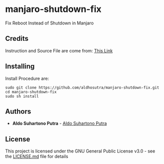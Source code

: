 # manjaro-shutdown-fix
Fix Reboot Instead of Shutdown in Manjaro

## Credits

Instruction and Source File are come from:
[This Link](https://www.youtube.com/watch?v=dLUCk9JOORA)

## Installing

Install Procedure are:

```
sudo git clone https://github.com/aldhosutra/manjaro-shutdown-fix.git
cd manjaro-shutdown-fix
sudo sh install
```

## Authors

* **Aldo Suhartono Putra** - [Aldo Suhartono Putra](https://github.com/aldhosutra)

## License

This project is licensed under the GNU General Public License v3.0 - see the [LICENSE.md](LICENSE.md) file for details

